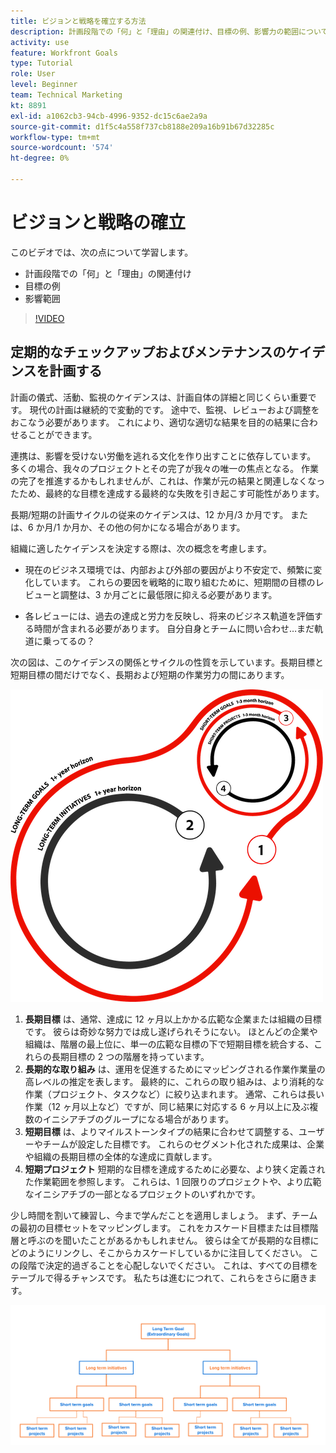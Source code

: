 ```yaml
---
title: ビジョンと戦略を確立する方法
description: 計画段階での「何」と「理由」の関連付け、目標の例、影響力の範囲について説明します。
activity: use
feature: Workfront Goals
type: Tutorial
role: User
level: Beginner
team: Technical Marketing
kt: 8891
exl-id: a1062cb3-94cb-4996-9352-dc15c6ae2a9a
source-git-commit: d1f5c4a558f737cb8188e209a16b91b67d32285c
workflow-type: tm+mt
source-wordcount: '574'
ht-degree: 0%

---
```


# ビジョンと戦略の確立

このビデオでは、次の点について学習します。

* 計画段階での「何」と「理由」の関連付け
* 目標の例
* 影響範囲

>[!VIDEO](https://video.tv.adobe.com/v/335185/?quality=12)

## 定期的なチェックアップおよびメンテナンスのケイデンスを計画する

計画の儀式、活動、監視のケイデンスは、計画自体の詳細と同じくらい重要です。 現代の計画は継続的で変動的です。 途中で、監視、レビューおよび調整をおこなう必要があります。 これにより、適切な適切な結果を目的の結果に合わせることができます。

連携は、影響を受けない労働を逃れる文化を作り出すことに依存しています。 多くの場合、我々のプロジェクトとその完了が我々の唯一の焦点となる。 作業の完了を推進するかもしれませんが、これは、作業が元の結果と関連しなくなったため、最終的な目標を達成する最終的な失敗を引き起こす可能性があります。

長期/短期の計画サイクルの従来のケイデンスは、12 か月/3 か月です。 または、6 か月/1 か月か、その他の何かになる場合があります。

組織に適したケイデンスを決定する際は、次の概念を考慮します。

* 現在のビジネス環境では、内部および外部の要因がより不安定で、頻繁に変化しています。 これらの要因を戦略的に取り組むために、短期間の目標のレビューと調整は、3 か月ごとに最低限に抑える必要があります。

* 各レビューには、過去の達成と労力を反映し、将来のビジネス軌道を評価する時間が含まれる必要があります。 自分自身とチームに問い合わせ…まだ軌道に乗ってるの？

次の図は、このケイデンスの関係とサイクルの性質を示しています。長期目標と短期目標の間だけでなく、長期および短期の作業労力の間にあります。

![戦略的実行サイクルの図](assets/02-workfront-goals-strategic-execution-cycle.png)

1. **長期目標** は、通常、達成に 12 ヶ月以上かかる広範な企業または組織の目標です。 彼らは奇妙な努力では成し遂げられそうにない。 ほとんどの企業や組織は、階層の最上位に、単一の広範な目標の下で短期目標を統合する、これらの長期目標の 2 つの階層を持っています。
1. **長期的な取り組み** は、運用を促進するためにマッピングされる作業作業量の高レベルの推定を表します。 最終的に、これらの取り組みは、より消耗的な作業（プロジェクト、タスクなど）に絞り込まれます。 通常、これらは長い作業（12 ヶ月以上など）ですが、同じ結果に対応する 6 ヶ月以上に及ぶ複数のイニシアチブのグループになる場合があります。
1. **短期目標** は、よりマイルストーンタイプの結果に合わせて調整する、ユーザーやチームが設定した目標です。 これらのセグメント化された成果は、企業や組織の長期目標の全体的な達成に貢献します。
1. **短期プロジェクト** 短期的な目標を達成するために必要な、より狭く定義された作業範囲を参照します。 これらは、1 回限りのプロジェクトや、より広範なイニシアチブの一部となるプロジェクトのいずれかです。

<!--
Your turn graphic
-->

少し時間を割いて練習し、今まで学んだことを適用しましょう。 まず、チームの最初の目標セットをマッピングします。 これをカスケード目標または目標階層と呼ぶのを聞いたことがあるかもしれません。 彼らは全てが長期的な目標にどのようにリンクし、そこからカスケードしているかに注目してください。 この段階で決定的過ぎることを心配しないでください。 これは、すべての目標をテーブルで得るチャンスです。 私たちは進むにつれて、これらをさらに磨きます。

![短期目標と長期目標のマッピングの図](assets/03-workfront-goals-goal-mapping.png)
